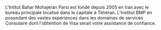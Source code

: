 L'Intitut Bahar Mohajeran Parsi est fondé depuis 2005 en Iran avec le bureau principale localisé dans le capitale à Téhéran.
L'Institut BMP en possedant des vastes expériences dans les domaines de services Consulaire dont l'obtention de Visa serait votre assistance de confiance.